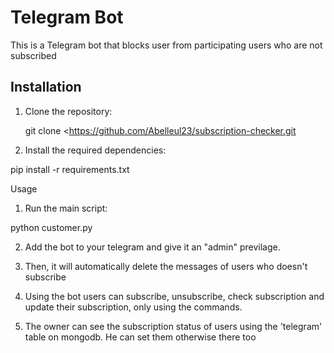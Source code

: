 # Telegram Bot

This is a Telegram bot that blocks user from participating users who are not subscribed

## Installation

1. Clone the repository:

   git clone <https://github.com/Abelleul23/subscription-checker.git

2. Install the required dependencies:

pip install -r requirements.txt

Usage
1. Run the main script:

python customer.py

2. Add the bot to your telegram and give it an "admin" previlage.

3. Then, it will automatically delete the messages of users who doesn't subscribe

4. Using the bot users can subscribe, unsubscribe, check subscription and update their subscription, only using the commands.

5. The owner can see the subscription status of users using the 'telegram' table on mongodb. He can set them otherwise there too
